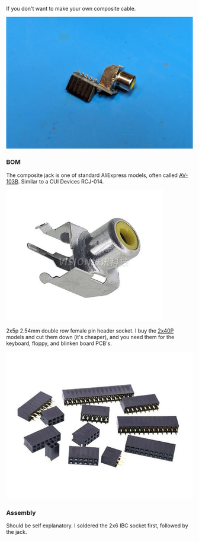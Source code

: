 If you don't want to make your own composite cable.

<img src="../docs/composite-video-adapter.jpg" alt="composite-video-adapter" />

### BOM

The composite jack is one of standard AliExpress models, often called [AV-103B](https://www.aliexpress.us/item/3256803528316207.html).  Similar to a CUI Devices RCJ-014.

<img src="../docs/composite-video-jack.jpg" alt="composite-video-jack" />

2x5p 2.54mm double row female pin header socket.  I buy the [2x40P](https://www.aliexpress.us/item/2251832703602124.html) models and cut them down (it's cheaper), and you need them for the keyboard, floppy, and blinken board PCB's.

<img src="../docs/2.54mm-female-pin-headers.jpg" alt="2.54mm-female-pin-headers" />



### Assembly

Should be self explanatory. I soldered the 2x6 IBC socket first, followed by the jack.

